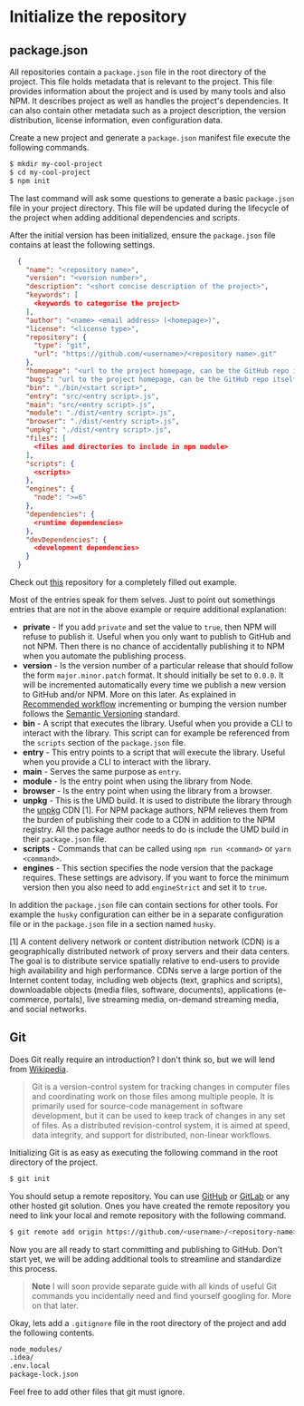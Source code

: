 # Initialize the repository

## package.json

All repositories contain a `package.json` file in the root directory of the project. This file holds metadata that is relevant to the project. This file provides information about the project and is used by many tools and also NPM. It describes project as well as handles the project's dependencies. It can also contain other metadata such as a project description, the version distribution, license information, even configuration data.

Create a new project and generate a `package.json` manifest file execute the following commands.

```bash
$ mkdir my-cool-project
$ cd my-cool-project
$ npm init
```

The last command will ask some questions to generate a basic `package.json` file in your project directory. This file will be updated during the lifecycle of the project when adding additional dependencies and scripts.

After the initial version has been initialized, ensure the `package.json` file contains at least the following settings.

```json
  {
    "name": "<repository name>",
    "version": "<version number>",
    "description": "<short concise description of the project>",
    "keywords": [
      <keywords to categorise the project>
    ],
    "author": "<name> <email address> (<homepage>)",
    "license": "<license type>",
    "repository": {
      "type": "git",
      "url": "https://github.com/<username>/<repository name>.git"
    },
    "homepage": "<url to the project homepage, can be the GitHub repo itself or GitHub pages>",
    "bugs": "url to the project homepage, can be the GitHub repo itself",
    "bin": "./bin/<start script>",
    "entry": "src/<entry script>.js",
    "main": "src/<entry script>.js",
    "module": "./dist/<entry script>.js",
    "browser": "./dist/<entry script>.js",
    "unpkg": "./dist/<entry script>.js",
    "files": [
      <files and directories to include in npm module>
    ],
    "scripts": {
      <scripts>
    },
    "engines": {
      "node": ">=6"
    },
    "dependencies": {
      <runtime dependencies>
    },
    "devDependencies": {
      <development dependencies>
    }
  }
```

Check out [this](https://github.com/nidkil/use-pkg-version) repository for a completely filled out example.

Most of the entries speak for them selves. Just to point out somethings entries that are not in the above example or require additional explanation:
- **private** - If you add `private` and set the value to `true`, then NPM will refuse to publish it. Useful when you only want to publish to GitHub and not NPM. Then there is no chance of accidentally publishing it to NPM when you automate the publishing process.
- **version** - Is the version number of a particular release that should follow the form `major.minor.patch` format. It should initially be set to `0.0.0`. It will be incremented automatically every time we publish a new version to GitHub and/or NPM. More on this later. As explained in [Recommended workflow](sections/2-way-of-working/recommended-workflow.md) incrementing or bumping the version number follows the [Semantic Versioning](https://semver.org/) standard.
- **bin** - A script that executes the library. Useful when you provide a CLI to interact with the library. This script can for example be referenced from the `scripts` section of the `package.json` file.
- **entry** - This entry points to a script that will execute the library. Useful when you provide a CLI to interact with the library.
- **main** - Serves the same purpose as `entry`.
- **module** - Is the entry point when using the library from Node.
- **browser** - Is the entry point when using the library from a browser.
- **unpkg** - This is the UMD build. It is used to distribute the library through the [unpkg](http://unpkg.org/) CDN [1]. For NPM package authors, NPM relieves them from the burden of publishing their code to a CDN in addition to the NPM registry. All the package author needs to do is include the UMD build in their `package.json` file.
- **scripts** - Commands that can be called using `npm run <command>` or `yarn <command>`.
- **engines** - This section specifies the node version that the package requires. These settings are advisory. If you want to force the minimum version then you also need to add `engineStrict` and set it to `true`.

In addition the `package.json` file can contain sections for other tools. For example the `husky` configuration can either be in a separate configuration file or in the `package.json` file in a section named `husky`.

[1] A content delivery network or content distribution network (CDN) is a geographically distributed network of proxy servers and their data centers. The goal is to distribute service spatially relative to end-users to provide high availability and high performance. CDNs serve a large portion of the Internet content today, including web objects (text, graphics and scripts), downloadable objects (media files, software, documents), applications (e-commerce, portals), live streaming media, on-demand streaming media, and social networks.

## Git

Does Git really require an introduction? I don't think so, but we will lend from [Wikipedia](https://en.wikipedia.org/wiki/Git).

> Git is a version-control system for tracking changes in computer files and coordinating work on those files among multiple people. It is primarily used for source-code management in software development, but it can be used to keep track of changes in any set of files. As a distributed revision-control system, it is aimed at speed, data integrity, and support for distributed, non-linear workflows.

Initializing Git is as easy as executing the following command in the root directory of the project.

```bash
$ git init
```

You should setup a remote repository. You can use [GitHub](https://github.com) or [GitLab](https://gitlab.com) or any other hosted git solution. Ones you have created the remote repository you need to link your local and remote repository with the following command.

```bash
$ git remote add origin https://github.com/<username>/<repository-name>.git
```

Now you are all ready to start committing and publishing to GitHub. Don't start yet, we will be adding additional tools to streamline and standardize this process.

> **Note** I will soon provide separate guide with all kinds of useful Git commands you incidentally need and find yourself googling for. More on that later.

Okay, lets add a `.gitignore` file in the root directory of the project and add the following contents.

```bash
node_modules/
.idea/
.env.local
package-lock.json
```

Feel free to add other files that git must ignore.
